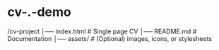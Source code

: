 # cv-.-demo

/cv-project
│── index.html      # Single page CV
│── README.md       # Documentation
│── assets/         # (Optional) images, icons, or stylesheets


<!-- SEO Meta Tags -->
  <meta name="description" content="Professional CV of Yusrah, highlighting skills, work experience, and education.">
  <meta name="keywords" content="Yusrah, CV, Resume, Developer, Portfolio">
  <meta name="author" content="Yusrah">

  <!-- Open Graph Meta Tags (for social sharing) -->
  <meta property="og:title" content="Yusrah's CV" />
  <meta property="og:description" content="Explore Yusrah's professional CV, skills, and experience in a clean single-page format." />
  <meta property="og:type" content="website" />
  <meta property="og:url" content="https://yourdomain.com/cv-single-page/index.html" />
  <meta property="og:image" content="https://yourdomain.com/assets/android-chrome-192x192.png" />
